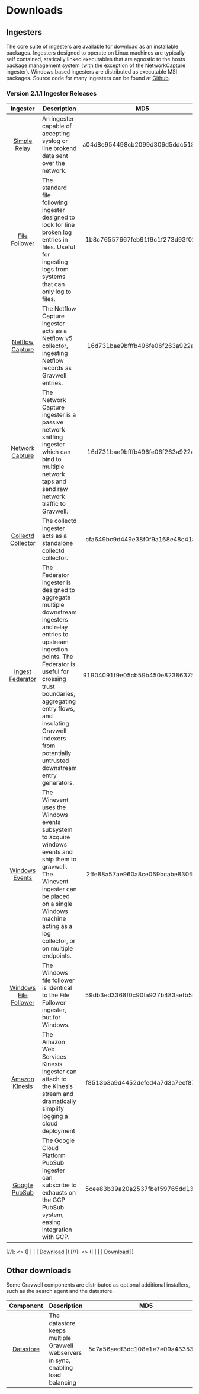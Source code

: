 # Downloads

## Ingesters

The core suite of ingesters are available for download as an installable packages.  Ingesters designed to operate on Linux machines are typically self contained, statically linked executables that are agnostic to the hosts package management system (with the exception of the NetworkCapture ingester).  Windows based ingesters are distributed as executable MSI packages.  Source code for many ingesters can be found at [Github](https://github.com/gravwell/ingesters).


### Version 2.1.1 Ingester Releases
| Ingester | Description | MD5 | More Info |
|:--------:|-------------|:---:|----------:|
| [Simple Relay](#!ingesters/ingesters.md#Simple_Relay) | An ingester capable of accepting syslog or line brokend data sent over the network. |a04d8e954498cb2099d306d5ddc518d6| [Download](https://update.gravwell.io/files/gravwell_simple_relay_installer_2.1.1.tar.bz2)|
| [File Follower](#!ingesters/ingesters.md#File_Follower) | The standard file following ingester designed to look for line broken log entries in files.  Useful for ingesting logs from systems that can only log to files. |1b8c76557667feb91f9c1f273d93f021| [Download](https://update.gravwell.io/files/gravwell_file_follow_installer_2.1.1.tar.bz2) |
| [Netflow Capture](#!ingesters/ingesters.md#Netflow_Ingester) | The Netflow Capture ingester acts as a Netflow v5 collector, ingesting Netflow records as Gravwell entries. |16d731bae9bfffb496fe06f263a922a8| [Download](http://update.gravwell.io/files/gravwell_netflow_capture_installer_2.1.1.tar.bz2) |
| [Network Capture](#!ingesters/ingesters.md#Network_Ingester) | The Network Capture ingester is a passive network sniffing ingester which can bind to multiple network taps and send raw network traffic to Gravwell. |16d731bae9bfffb496fe06f263a922a8| [Download](https://update.gravwell.io/files/gravwell_network_capture_installer_2.1.1.tar.bz2) |
| [Collectd Collector](#!ingesters/ingesters.md#collectd) | The collectd ingester acts as a standalone collectd collector.  |cfa649bc9d449e38f0f9a168e48c41a5| [Download](https://update.gravwell.io/files/gravwell_collectd_installer_2.1.1.tar.bz2) |
| [Ingest Federator](#!ingesters/ingesters.md#Federator_Ingester) | The Federator ingester is designed to aggregate multiple downstream ingesters and relay entries to upstream ingestion points.  The Federator is useful for crossing trust boundaries, aggregating entry flows, and insulating Gravwell indexers from potentially untrusted downstream entry generators. |91904091f9e05cb59b450e82386375a8| [Download](https://update.gravwell.io/files/gravwell_federator_installer_2.1.1.tar.bz2) |
| [Windows Events](#!ingesters/ingesters.md#Windows_Event_Service) | The Winevent uses the Windows events subsystem to acquire windows events and ship them to gravwell.  The Winevent ingester can be placed on a single Windows machine acting as a log collector, or on multiple endpoints. |2ffe88a57ae960a8ce069bcabe830fb9| [Download](https://update.gravwell.io/files/gravwell_win_events_2.1.0.msi) |
| [Windows File Follower](#!ingesters/ingesters.md#File_Follower) | The Windows file follower is identical to the File Follower ingester, but for Windows. |59db3ed3368f0c90fa927b483aefb557| [Download](https://update.gravwell.io/files/gravwell_file_follow_2.1.0.msi) |
| [Amazon Kinesis](#!ingesters/ingesters.md#Kinesis_Ingester) | The Amazon Web Services Kinesis ingester can attach to the Kinesis stream and dramatically simplify logging a cloud deployment |f8513b3a9d4452defed4a7d3a7eef871| [Download](https://update.gravwell.io/files/gravwell_kinesis_ingest_installer_2.1.1.tar.bz2)|
| [Google PubSub](#!ingesters/ingesters.md#GCP_PubSub) | The Google Cloud Platform PubSub Ingester can subscribe to exhausts on the GCP PubSub system, easing integration with GCP. |5cee83b39a20a2537fbef59765dd138f| [Download](https://update.gravwell.io/files/gravwell_pubsub_ingest_installer_2.1.1.tar.bz2)|

[//]: <> (| [](#!ingesters/ingesters.md#) | | | [Download](https://update.gravwell.io/files/) |)
[//]: <> (| [](#!ingesters/ingesters.md#) | | | [Download](https://update.gravwell.io/files/) |)

## Other downloads

Some Gravwell components are distributed as optional additional installers, such as the search agent and the datastore.

| Component | Description | MD5 | More Info |
|:---------:|-------------|:---:|----------:|
| [Datastore](#!distributed/frontend.md) | The datastore keeps multiple Gravwell webservers in sync, enabling load balancing |5c7a56aedf3dc108e1e7e09a43353ccc| [Download](https://update.gravwell.io/files/gravwell_datastore_installer_2.1.1.tar.bz2) |
